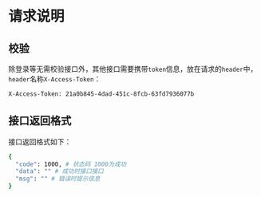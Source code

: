 # 请求说明

## 校验

除登录等无需校验接口外，其他接口需要携带`token`信息，放在请求的`header`中，`header`名称`X-Access-Token`：
```bash
X-Access-Token: 21a0b845-4dad-451c-8fcb-63fd7936077b
```

## 接口返回格式

接口返回格式如下：
```bash
{
  "code": 1000, # 状态码 1000为成功
  "data": "" # 成功时接口接口
  "msg": "" # 错误时提示信息
}
```
